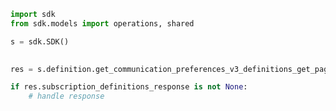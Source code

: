 <!-- Start SDK Example Usage -->
```python
import sdk
from sdk.models import operations, shared

s = sdk.SDK()

    
res = s.definition.get_communication_preferences_v3_definitions_get_page()

if res.subscription_definitions_response is not None:
    # handle response
```
<!-- End SDK Example Usage -->